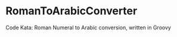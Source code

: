 RomanToArabicConverter
======================

Code Kata: Roman Numeral to Arabic conversion, written in Groovy
